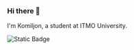 ### Hi there 👋
 
I'm Komiljon, a student at ITMO University.

![Static Badge](https://img.shields.io/badge/-red?style=social&logo=gmail&link=berdiboyevkomiljon%40gmail.com)

